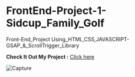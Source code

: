 # FrontEnd-Project-1-Sidcup_Family_Golf

 Front-End_Project Using_HTML,CSS,JAVASCRIPT-GSAP_&_ScrollTrigger_Library

**Check It Out My Project :** [Click here]([(https://sanketp100.github.io/Sidcup_Family_Golf/)])


![Capture](https://github.com/SanketP100/CSS-Project-1-Trendline/assets/153346394/e80863b1-c10c-48a3-922e-55272a80870a)
